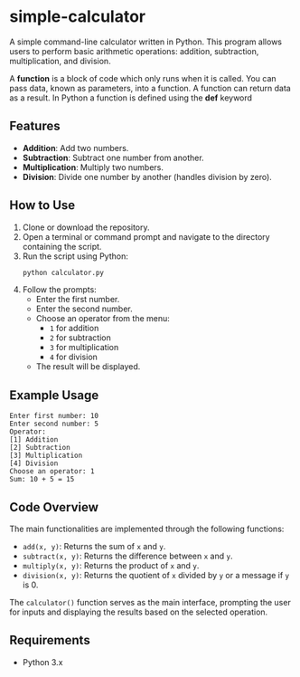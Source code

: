 # simple-calculator
A simple command-line calculator written in Python. This program allows users to perform basic arithmetic operations: addition, subtraction, multiplication, and division.

A **function** is a block of code which only runs when it is called.
You can pass data, known as parameters, into a function.
A function can return data as a result.
In Python a function is defined using the **def** keyword

## Features

- **Addition**: Add two numbers.
- **Subtraction**: Subtract one number from another.
- **Multiplication**: Multiply two numbers.
- **Division**: Divide one number by another (handles division by zero).

## How to Use

1. Clone or download the repository.
2. Open a terminal or command prompt and navigate to the directory containing the script.
3. Run the script using Python:
   ```bash
   python calculator.py
   ```
4. Follow the prompts:
   - Enter the first number.
   - Enter the second number.
   - Choose an operator from the menu:
     - `1` for addition
     - `2` for subtraction
     - `3` for multiplication
     - `4` for division
   - The result will be displayed.

## Example Usage

```plaintext
Enter first number: 10
Enter second number: 5
Operator: 
[1] Addition
[2] Subtraction
[3] Multiplication
[4] Division
Choose an operator: 1
Sum: 10 + 5 = 15
```

## Code Overview

The main functionalities are implemented through the following functions:

- `add(x, y)`: Returns the sum of `x` and `y`.
- `subtract(x, y)`: Returns the difference between `x` and `y`.
- `multiply(x, y)`: Returns the product of `x` and `y`.
- `division(x, y)`: Returns the quotient of `x` divided by `y` or a message if `y` is 0.

The `calculator()` function serves as the main interface, prompting the user for inputs and displaying the results based on the selected operation.

## Requirements

- Python 3.x
